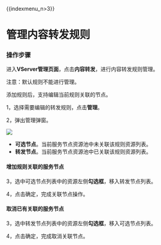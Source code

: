 {{indexmenu_n>3}}

# 管理内容转发规则

### 操作步骤

进入**VServer管理页面**，点击**内容转发**，进行内容转发规则管理。

注意：默认规则不能进行管理。

添加规则后，支持编辑当前规则关联的节点。

1，选择需要编辑的转发规则，点击**管理**。

2，弹出管理弹窗。

![](https://static.ucloud.cn/959493761c60402485d18b555c4e70a0.png)

* **可选节点**。当前服务节点资源池中未关联该规则资源列表。
* **转发节点**。当前服务节点资源池中已关联该规则资源列表。

#### 增加规则关联的服务节点

3，选中可选节点列表中的资源左侧**勾选框**，移入转发节点列表。

4，点击确定，完成关联节点操作。

#### 取消已有关联的服务节点

3，选中转发节点列表中的资源左侧**勾选框**，移入可选节点列表。

4，点击确定，完成取消关联节点。


